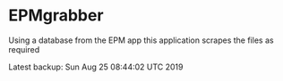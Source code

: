 # EPMgrabber
Using a database from the EPM app this application scrapes the files as required


Latest backup: Sun Aug 25 08:44:02 UTC 2019
